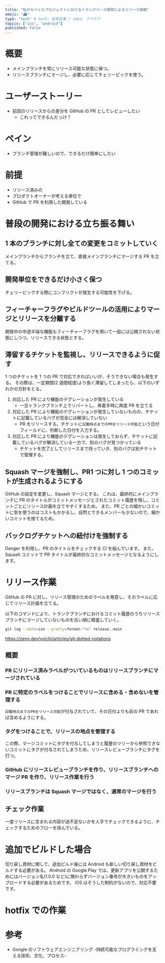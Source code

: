 ```yaml
---
title: "私のモバイルプロジェクトにおけるトランクベース開発によるリリース戦略"
emoji: "⛴️"
type: "tech" # tech: 技術記事 / idea: アイデア
topics: ["ios", "android"]
published: false
---
```


# 概要

- メインブランチを常にリリース可能な状態に保つ。
- リリースブランチにマージし、必要に応じてチェリーピックを使う。

# ユーザーストーリー

- 前回のリリースからの差分を GitHub の PR としてレビューしたい
  - これってできるんだっけ？

# ペイン

- ブランチ管理が難しいので、できるだけ簡単にしたい

# 前提

- リリース済みの
- プロダクトオーナーが考える単位で
- GitHub で PR を利用した開発している

# 普段の開発における立ち振る舞い

## 1 本のブランチに対し全ての変更をコミットしていく

メインブランチからブランチを立て、直接メインブランチにマージする PR を立てる。

## 開発単位をできるだけ小さく保つ

チェリーピックする際にコンフリクトが発生する可能性を下げる。

## フィーチャーフラグやビルドツールの活用によりマージとリリースを分離する

開発中の中途半端な機能もフィーチャーフラグを用いて一般には公開されない状態にしつつ、リリースできる状態とする。

## 滞留するチケットを監視し、リリースできるように促す

1 つのチケットを 1 つの PR で対応できればいいが、そうできない場合も発生する。
その際は、一定期間(2 週間程度)より長く滞留してしまったら、以下のいずれかの方針をとる。

1. 対応した PR により機能のデグレーションが発生している
   - 一旦トランクブランチ上でリバートし、再着手時に再度 PR を立てる
2. 対応した PR により機能のデグレーションが発生していないものの、チケットに記載しているバグが完全には解消していない
   - PR をリリースする。チケットに`記載時点までのPRをリリース可能`という日付フィールドに、判断した日付を入力する。
3. 対応した PR により機能のデグレーションは発生しておらず、チケットに記載しているバグが解消している一方で、別のバグが見つかっている
   - チケットを完了としてリリースまで持っていき、別のバグは別チケットで管理する。

## Squash マージを強制し、PR1 つに対し 1 つのコミットが生成されるようにする

GitHub の設定を変更し、Squash マージとする。
これは、最終的にメインブランチに PR のタイトルがコミットメッセージとされたコミット履歴を残し、コミットごとにリリース計画を立てやすくするため。
また、PR ごとの細かいコミットに気を使うのはコストもかかるし、自然とできるメンバーも少ないので、細かいコミットを捨てるため。

## バックログチケットへの紐付けを強制する

Danger を利用し、PR のタイトルをチェックする CI を組んでいます。
また、Squash コミットで PR タイトルが最終的なコミットメッセージとなるようにします。

# リリース作業

GitHub の PR に対し、リリース管理のためのラベルを用意し、そのラベルに応じてリリース計画を立てる。

以下のコマンドにより、トランクブランチにおけるコミット履歴のうちリリースブランチにマージしていないものを古い順に精査していく。

```bash
git log --date=iso --pretty=format:"%s" release..main
```

https://zenn.dev/yoichi/articles/git-dotted-notations

## 概要

### PR にリリース済みラベルがついているものはリリースブランチにマージされている

### PR に特定のラベルをつけることでリリースに含める・含めないを管理する

`記載時点までのPRをリリース可能`が付与されていて、その日付よりも前の PR であれば含めるようにする。

### タグをつけることで、リリースの地点を管理する

この際、マージコミットにタグを付与してしまうと履歴のツリーから参照できないコミットにタグが付与されてしまうため、リリースレビューブランチにタグを打つ。

### GitHub にリリースレビューブランチを作り、リリースブランチへのマージ PR を作り、リリース作業を行う

### リリースブランチは Squash マージではなく、通常のマージを行う

## チェック作業

一度リリースに含まれる内容が過不足ないかを人手でチェックできるように、チェックするためのフローを挟んでいる。

# 追加でビルドした場合

切り戻し資材に関して、追加ビルド後には Android も新しい切り戻し資材をビルドする必要がある。
Android の Google Play では、更新アプリを公開するためにはバージョン名(1.0.0 など)に関わらずバージョン番号が大きいものをアップロードする必要があるためです。
iOS はそうした制約がないので、対応不要です。

# hotfix での作業

# 参考

- Google のソフトウェアエンジニアリング -持続可能なプログラミングを支える技術、文化、プロセス-
